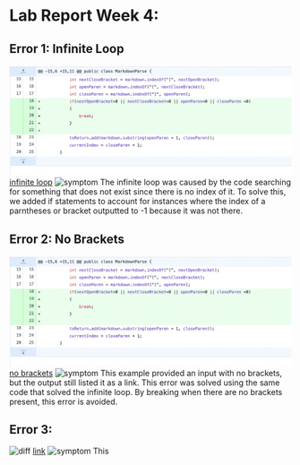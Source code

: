 # Lab Report Week 4: 

## Error 1: Infinite Loop
![diff](MarkdownDiff.png)
[infinite loop](InfiniteLoop.md)
![symptom]()
The infinite loop was caused by the code searching for something that does not exist since there is no index of it. To solve this, we added if statements to account for instances where the index of a parntheses or bracket outputted to -1 because it was not there. 
## Error 2: No Brackets
![diff](MarkdownDiff.png)
[no brackets](nobrackets.md)
![symptom]()
This example provided an input with no brackets, but the output still listed it as a link. This error was solved using the same code that solved the infinite loop. By breaking when there are no brackets present, this error is avoided. 
## Error 3: 
![diff]()
[link]()
![symptom]()
This

